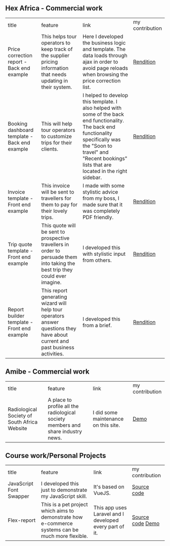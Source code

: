 ## Hex Africa - Commercial work

<table>
  <tr>
    <td>
      title
    </td>
    <td>
      feature
    </td>
    <td>
      link
    </td>
    <td>
      my contribution
    </td>
  </tr>
  
  <tr>
    <td>
      Price correction report - Back end example
    </td>
    <td>
      This helps tour operators to keep track of the supplier pricing information that needs updating in their system.
    </td>
    <td>
      Here I developed the business logic and template. The data loads through ajax in order to avoid page reloads when browsing the price correction list.
    </td>
    <td>
      <a href="price-correction-report/">Rendition</a>
    </td>
  </tr>
  <tr>
    <td>
      Booking dashboard template - Back end example
    </td>
    <td>
      This will help tour operators to customize trips for their clients.
    </td>
    <td>
      I helped to develop this template. I also helped with some of the back end functionality. The back end functionality specifically was the "Soon to travel" and  "Recent bookings" lists that are located in the right sidebar.
    </td>
    <td>
      <a href="booking-dashboard-template/">Rendition</a>
    </td>
  </tr>
  <tr>
    <td>
      Invoice template - Front end example
    </td>
    <td>
      This invoice will be sent to travellers for them to pay for their lovely trips.
    </td>
    <td>
      I made with some stylistic advice from my boss, I made sure that it was completely PDF friendly.
    </td>
    <td>
      <a href="invoice-template/">Rendition</a>
    </td>
  </tr>
  <tr>
    <td>
      Trip quote template - Front end example
    </td>
    <td>
      This quote will be sent to prospective travellers in order to persuade them into taking the best trip they could ever imagine.
    </td>
    <td>
      I developed this with stylistic input from others.
    </td>
    <td>
      <a href="quote-template/">Rendition</a>
    </td>
  </tr>
  <tr>
    <td>
      Report builder template - Front end example
    </td>
    <td>
      This report generating wizard will help tour operators answer questions they have about current and past business activities.
    </td>
    <td>
      I developed this from a brief.
    </td>
    <td>
      <a href="report-builder/">Rendition</a>
    </td>
  </tr>
</table>



## Amibe - Commercial work


<table>
  <tr>
    <td>
      title
    </td>
    <td>
      feature
    </td>
    <td>
      link
    </td>
    <td>
      my contribution
    </td>
  </tr>
  

  <tr>
    <td>
      Radiological Society of South Africa Website
    </td>
    <td>
      A place to profile all the radiological society members and share industry news.
    </td>
    <td>
      I did some maintenance on this site.
    </td>
    <td>
      <a href="https://rssa.co.za/">Demo</a>
    </td>
  </tr>
</table>



## Course work/Personal Projects

<table>
  <tr>
    <td>
      title
    </td>
    <td>
      feature
    </td>
    <td>
      link
    </td>
    <td>
      my contribution
    </td>
  </tr>
  

  <tr>
    <td>
      JavaScript Font Swapper
    </td>
    <td>
      I developed this just to demonstrate my JavaScript skill.
    </td>
    <td>
      It's based on VueJS.
    </td>
    <td>
      <a href="https://github.com/ivan006/font-picker-pigeon">Source code</a>
    </td>
  </tr>
  <tr>
    <td>
      Flex-report
    </td>
    <td>
      This is a pet project which aims to demonstrate how e-commerce systems can be much more flexible.
    </td>
    <td>
      This app uses Laravel and I developed every part of it.
    </td>
    <td>
      <a href="https://github.com/ivan006/Flexi-merce-SQL-DB-Production">Source code</a>
      <a href="http://harmonyville.net">Demo</a>
    </td>
  </tr>

</table>

